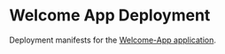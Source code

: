# Welcome App Deployment
Deployment manifests for the [Welcome-App application](https://github.com/christianh814/welcome-app).
